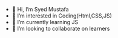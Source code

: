 - 👋 Hi, I’m Syed Mustafa
- 👀 I’m interested in Coding(Html,CSS,JS)
- 🌱 I’m currently learning JS
- 💞️ I’m looking to collaborate on learners

<!---
syedmustafa026/syedmustafa026 is a ✨ special ✨ repository because its `README.md` (this file) appears on your GitHub profile.
You can click the Preview link to take a look at your changes.
--->
